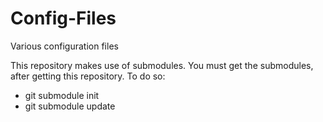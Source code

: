 Config-Files
============

Various configuration files

This repository makes use of submodules. You must get the submodules, after
getting this repository. To do so:

* git submodule init
* git submodule update
